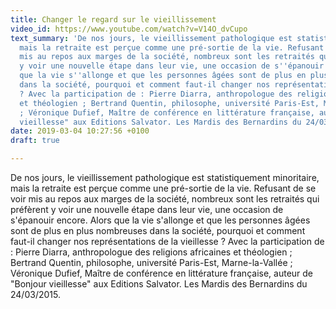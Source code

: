 ```yaml
---
title: Changer le regard sur le vieillissement
video_id: https://www.youtube.com/watch?v=V14O_dvCupo
text_summary: 'De nos jours, le vieillissement pathologique est statistiquement minoritaire,
  mais la retraite est perçue comme une pré-sortie de la vie. Refusant de se voir
  mis au repos aux marges de la société, nombreux sont les retraités qui préfèrent
  y voir une nouvelle étape dans leur vie, une occasion de s''épanouir encore. Alors
  que la vie s''allonge et que les personnes âgées sont de plus en plus nombreuses
  dans la société, pourquoi et comment faut-il changer nos représentations de la vieillesse
  ? Avec la participation de : Pierre Diarra, anthropologue des religions africaines
  et théologien ; Bertrand Quentin, philosophe, université Paris-Est, Marne-la-Vallée
  ; Véronique Dufief, Maître de conférence en littérature française, auteur de "Bonjour
  vieillesse" aux Editions Salvator. Les Mardis des Bernardins du 24/03/2015.'
date: 2019-03-04 10:27:56 +0100
draft: true

---
```

De nos jours, le vieillissement pathologique est statistiquement minoritaire, mais la retraite est perçue comme une pré-sortie de la vie. Refusant de se voir mis au repos aux marges de la société, nombreux sont les retraités qui préfèrent y voir une nouvelle étape dans leur vie, une occasion de s'épanouir encore. Alors que la vie s'allonge et que les personnes âgées sont de plus en plus nombreuses dans la société, pourquoi et comment faut-il changer nos représentations de la vieillesse ? Avec la participation de : Pierre Diarra, anthropologue des religions africaines et théologien ; Bertrand Quentin, philosophe, université Paris-Est, Marne-la-Vallée ; Véronique Dufief, Maître de conférence en littérature française, auteur de "Bonjour vieillesse" aux Editions Salvator. Les Mardis des Bernardins du 24/03/2015.